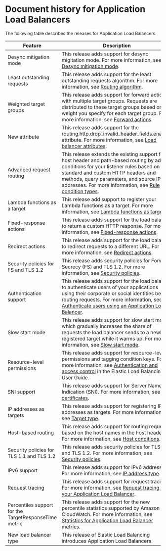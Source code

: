 # Document history for Application Load Balancers<a name="doc-history"></a>

The following table describes the releases for Application Load Balancers\.


| Feature | Description | Date | 
| --- | --- | --- | 
| Desync mitigation mode | This release adds support for desync migitation mode\. For more information, see [Desync mitigation mode](application-load-balancers.md#desync-mitigation-mode)\. | August 17, 2020 | 
| Least outstanding requests | This release adds support for the least outstanding requests algorithm\. For more information, see [Routing algorithm](load-balancer-target-groups.md#modify-routing-algorithm)\. | November 25, 2019 | 
| Weighted target groups | This release adds support for forward actions with multiple target groups\. Requests are distributed to these target groups based on the weight you specify for each target group\. For more information, see [Forward actions](load-balancer-listeners.md#forward-actions)\. | November 19, 2019 | 
| New attribute | This release adds support for the routing\.http\.drop\_invalid\_header\_fields\.enabled attribute\. For more information, see [Load balancer attributes](application-load-balancers.md#load-balancer-attributes)\. | November 11, 2019 | 
| Advanced request routing | This release extends the existing support for host header and path\-based routing by adding conditions for your listener rules based on standard and custom HTTP headers and methods, query parameters, and source IP addresses\. For more information, see [Rule condition types](load-balancer-listeners.md#rule-condition-types)\. | March 27, 2019 | 
| Lambda functions as a target | This release add support to register your Lambda functions as a target\. For more information, see [Lambda functions as targets](lambda-functions.md)\. | November 29, 2018 | 
| Fixed\-response actions | This release adds support for the load balancer to return a custom HTTP response\. For more information, see [Fixed\-response actions](load-balancer-listeners.md#fixed-response-actions)\. | July 25, 2018 | 
| Redirect actions | This release adds support for the load balancer to redirect requests to a different URL\. For more information, see [Redirect actions](load-balancer-listeners.md#redirect-actions)\. | July 25, 2018 | 
| Security policies for FS and TLS 1\.2 | This release adds security policies for Forward Secrecy \(FS\) and TLS 1\.2\. For more information, see [Security policies](create-https-listener.md#describe-ssl-policies)\. | June 6, 2018 | 
| Authentication support | This release adds support for the load balancer to authenticate users of your applications using their corporate or social identities before routing requests\. For more information, see [Authenticate users using an Application Load Balancer](listener-authenticate-users.md)\. | May 30, 2018 | 
| Slow start mode | This release adds support for slow start mode, which gradually increases the share of requests the load balancer sends to a newly registered target while it warms up\. For more information, see [Slow start mode](load-balancer-target-groups.md#slow-start-mode)\. | March 24, 2018 | 
| Resource\-level permissions | This release adds support for resource\-level permissions and tagging condition keys\. For more information, see [Authentication and access control](https://docs.aws.amazon.com/elasticloadbalancing/latest/userguide/load-balancer-authentication-access-control.html) in the Elastic Load Balancing User Guide\. | May 10, 2018 | 
| SNI support | This release adds support for Server Name Indication \(SNI\)\. For more information, see [SSL certificates](create-https-listener.md#https-listener-certificates)\. | October 10, 2017 | 
| IP addresses as targets | This release adds support for registering IP addresses as targets\. For more information, see [Target type](load-balancer-target-groups.md#target-type)\. | August 31, 2017 | 
| Host\-based routing | This release adds support for routing requests based on the host names in the host header\. For more information, see [Host conditions](load-balancer-listeners.md#host-conditions)\. | April 5, 2017 | 
| Security policies for TLS 1\.1 and TLS 1\.2 | This release adds security policies for TLS 1\.1 and TLS 1\.2\. For more information, see [Security policies](create-https-listener.md#describe-ssl-policies)\. | February 6, 2017 | 
| IPv6 support | This release adds support for IPv6 addresses\. For more information, see [IP address type](application-load-balancers.md#ip-address-type)\. | January 25, 2017 | 
| Request tracing | This release adds support for request tracing\. For more information, see [Request tracing for your Application Load Balancer](load-balancer-request-tracing.md)\. | November 22, 2016 | 
| Percentiles support for the TargetResponseTime metric | This release adds support for the new percentile statistics supported by Amazon CloudWatch\. For more information, see [Statistics for Application Load Balancer metrics](load-balancer-cloudwatch-metrics.md#metric-statistics)\. | November 17, 2016 | 
| New load balancer type | This release of Elastic Load Balancing introduces Application Load Balancers\. | August 11, 2016 | 